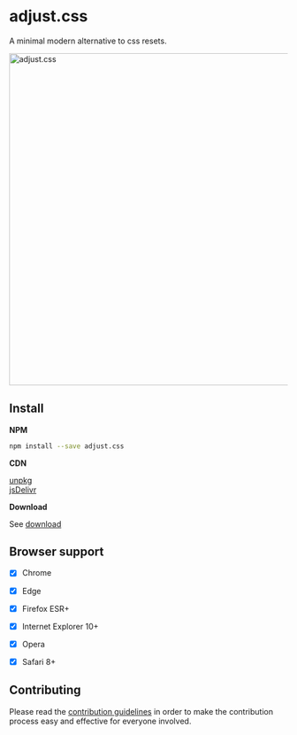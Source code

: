 # adjust.css
A minimal modern alternative to css resets.

<a href="https://adjust.sysa.ml">
  <img src="https://adjust.sysa.ml/adjust.png" alt="adjust.css" style="max-width:100%;" width="600">
</a>

## Install

**NPM**

```sh
npm install --save adjust.css
```

**CDN**

[unpkg](https://unpkg.com/adjust.css)        
[jsDelivr](https://cdn.jsdelivr.net/npm/adjust.css)

**Download**

See [download](https://adjust.sysa.ml/download/)




## Browser support

- [x] Chrome
- [x] Edge
- [x] Firefox ESR+
- [x] Internet Explorer 10+
- [x] Opera
- [x] Safari 8+


## Contributing

Please read the [contribution guidelines](https://adjust.sysa.ml/contribute/) in order to make the
contribution process easy and effective for everyone involved.



